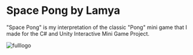 # Space Pong by Lamya
"Space Pong" is my interpretation of the classic "Pong" mini game that I made for the C# and Unity Interactive Mini Game Project.

![fulllogo](https://user-images.githubusercontent.com/95426832/218146639-f3c40322-934f-4eb0-ba68-3016fd44e7ec.png)

